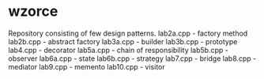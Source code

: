 # wzorce
Repository consisting of few design patterns.
lab2a.cpp - factory method
lab2b.cpp - abstract factory
lab3a.cpp - builder
lab3b.cpp - prototype
lab4.cpp - decorator
lab5a.cpp - chain of responsibility
lab5b.cpp - observer
lab6a.cpp - state
lab6b.cpp - strategy
lab7.cpp - bridge
lab8.cpp - mediator
lab9.cpp - memento
lab10.cpp - visitor
